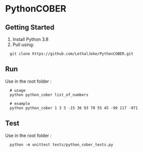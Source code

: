 # PythonCOBER

## Getting Started

1. Install Python 3.8
2. Pull using:

```shell
  git clone https://github.com/LethalJoke/PythonCOBER.git
```

## Run

Use in the root folder :

```shell
  # usage
  python python_cober list_of_numbers
  
  # example
  python python_cober 1 3 5 -15 36 93 70 55 45 -99 117 -971
```

## Test

Use in the root folder :

```shell
  python -m unittest tests/python_cober_tests.py
```
